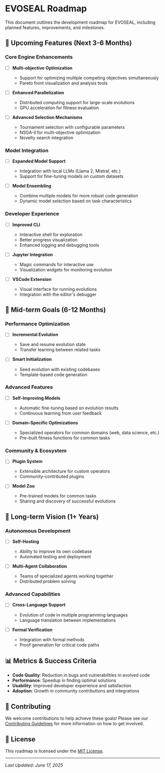 # EVOSEAL Roadmap

This document outlines the development roadmap for EVOSEAL, including planned features, improvements, and milestones.

## 🚀 Upcoming Features (Next 3-6 Months)

### Core Engine Enhancements
- [ ] **Multi-objective Optimization**
  - Support for optimizing multiple competing objectives simultaneously
  - Pareto front visualization and analysis tools
  
- [ ] **Enhanced Parallelization**
  - Distributed computing support for large-scale evolutions
  - GPU acceleration for fitness evaluation
  
- [ ] **Advanced Selection Mechanisms**
  - Tournament selection with configurable parameters
  - NSGA-II for multi-objective optimization
  - Novelty search integration

### Model Integration
- [ ] **Expanded Model Support**
  - Integration with local LLMs (Llama 2, Mistral, etc.)
  - Support for fine-tuning models on custom datasets
  
- [ ] **Model Ensembling**
  - Combine multiple models for more robust code generation
  - Dynamic model selection based on task characteristics

### Developer Experience
- [ ] **Improved CLI**
  - Interactive shell for exploration
  - Better progress visualization
  - Enhanced logging and debugging tools
  
- [ ] **Jupyter Integration**
  - Magic commands for interactive use
  - Visualization widgets for monitoring evolution
  
- [ ] **VSCode Extension**
  - Visual interface for running evolutions
  - Integration with the editor's debugger

## 📅 Mid-term Goals (6-12 Months)

### Performance Optimization
- [ ] **Incremental Evolution**
  - Save and resume evolution state
  - Transfer learning between related tasks
  
- [ ] **Smart Initialization**
  - Seed evolution with existing codebases
  - Template-based code generation

### Advanced Features
- [ ] **Self-Improving Models**
  - Automatic fine-tuning based on evolution results
  - Continuous learning from user feedback
  
- [ ] **Domain-Specific Optimizations**
  - Specialized operators for common domains (web, data science, etc.)
  - Pre-built fitness functions for common tasks

### Community & Ecosystem
- [ ] **Plugin System**
  - Extensible architecture for custom operators
  - Community-contributed plugins
  
- [ ] **Model Zoo**
  - Pre-trained models for common tasks
  - Sharing and discovery of successful evolutions

## 🌟 Long-term Vision (1+ Years)

### Autonomous Development
- [ ] **Self-Hosting**
  - Ability to improve its own codebase
  - Automated testing and deployment
  
- [ ] **Multi-Agent Collaboration**
  - Teams of specialized agents working together
  - Distributed problem solving

### Advanced Capabilities
- [ ] **Cross-Language Support**
  - Evolution of code in multiple programming languages
  - Language translation between implementations
  
- [ ] **Formal Verification**
  - Integration with formal methods
  - Proof generation for critical code paths

## 📊 Metrics & Success Criteria

- **Code Quality**: Reduction in bugs and vulnerabilities in evolved code
- **Performance**: Speedup in finding optimal solutions
- **Usability**: Improved developer experience and satisfaction
- **Adoption**: Growth in community contributions and integrations

## 🤝 Contributing

We welcome contributions to help achieve these goals! Please see our [Contributing Guidelines](CONTRIBUTING.md) for more information on how to get involved.

## 📝 License

This roadmap is licensed under the [MIT License](LICENSE).

---

*Last Updated: June 17, 2025*

